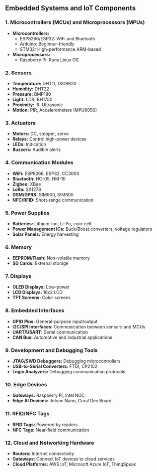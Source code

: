 ## Embedded Systems and IoT Components

### 1. Microcontrollers (MCUs) and Microprocessors (MPUs)

* **Microcontrollers:**
  * ESP8266/ESP32: WiFi and Bluetooth
  * Arduino: Beginner-friendly
  * STM32: High-performance ARM-based
* **Microprocessors:**
  * Raspberry Pi: Runs Linux OS

### 2. Sensors

* **Temperature:** DHT11, DS18B20
* **Humidity:** DHT22
* **Pressure:** BMP180
* **Light:** LDR, BH1750
* **Proximity:** IR, Ultrasonic
* **Motion:** PIR, Accelerometers (MPU6050)

### 3. Actuators

* **Motors:** DC, stepper, servo
* **Relays:** Control high-power devices
* **LEDs:** Indication
* **Buzzers:** Audible alerts

### 4. Communication Modules

* **WiFi:** ESP8266, ESP32, CC3000
* **Bluetooth:** HC-05, HM-10
* **Zigbee:** XBee
* **LoRa:** SX1278
* **GSM/GPRS:** SIM900, SIM800
* **NFC/RFID:** Short-range communication

### 5. Power Supplies

* **Batteries:** Lithium-ion, Li-Po, coin-cell
* **Power Management ICs:** Buck/Boost converters, voltage regulators
* **Solar Panels:** Energy harvesting

### 6. Memory

* **EEPROM/Flash:** Non-volatile memory
* **SD Cards:** External storage

### 7. Displays

* **OLED Displays:** Low-power
* **LCD Displays:** 16x2 LCD
* **TFT Screens:** Color screens

### 8. Embedded Interfaces

* **GPIO Pins:** General-purpose input/output
* **I2C/SPI Interfaces:** Communication between sensors and MCUs
* **UART/USART:** Serial communication
* **CAN Bus:** Automotive and industrial applications

### 9. Development and Debugging Tools

* **JTAG/SWD Debuggers:** Debugging microcontrollers
* **USB-to-Serial Converters:** FTDI, CP2102
* **Logic Analyzers:** Debugging communication protocols

### 10. Edge Devices

* **Gateways:** Raspberry Pi, Intel NUC
* **Edge AI Devices:** Jetson Nano, Coral Dev Board

### 11. RFID/NFC Tags

* **RFID Tags:** Powered by readers
* **NFC Tags:** Near-field communication

### 12. Cloud and Networking Hardware

* **Routers:** Internet connectivity
* **Gateways:** Connect IoT devices to cloud services
* **Cloud Platforms:** AWS IoT, Microsoft Azure IoT, ThingSpeak
